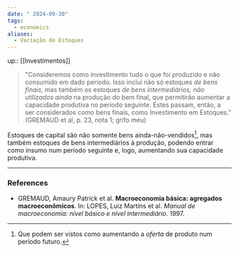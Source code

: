 ```yaml
---
date: " 2024-09-30"
tags:
  - economics
aliases:
  - Variação de Estoques
---
```


up:: [[Investimentos]]

> "Consideremos como investimento tudo o que foi produzido e não consumido em dado período. Isso inclui não só estoques *de bens finais*, mas também os estoques *de bens intermediários, não utilizados ainda* na produção do bem final, que permitirão aumentar a capacidade produtiva no período seguinte. Estes passam, então, a ser considerados como bens finais, como Investimento em Estoques." (GREMAUD et al, p. 23, nota 1; grifo meu)

Estoques de capital são não somente bens ainda-não-vendidos[^1], mas também estoques de bens intermediários à produção, podendo entrar como insumo num período seguinte e, logo, aumentando sua capacidade produtiva. 

---
### References
- GREMAUD, Amaury Patrick et al. **Macroeconomia básica: agregados macroeconômicos**. In: LOPES, Luiz Martins et al. *Manual de macroeconomia: nível básico e nível intermediário*. 1997.

[^1]: Que podem ser vistos como aumentando a *oferta* de produto num período futuro.